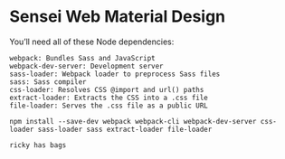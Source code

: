 # Sensei Web Material Design

You’ll need all of these Node dependencies:

    webpack: Bundles Sass and JavaScript
    webpack-dev-server: Development server
    sass-loader: Webpack loader to preprocess Sass files
    sass: Sass compiler
    css-loader: Resolves CSS @import and url() paths
    extract-loader: Extracts the CSS into a .css file
    file-loader: Serves the .css file as a public URL

```
npm install --save-dev webpack webpack-cli webpack-dev-server css-loader sass-loader sass extract-loader file-loader
```

```
ricky has bags
```